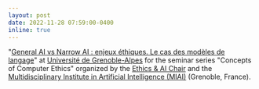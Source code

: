 ```yaml
---
layout: post
date: 2022-11-28 07:59:00-0400
inline: true
---
```


"[General AI vs Narrow AI : enjeux éthiques. Le cas des modèles de langage](https://www.ethics-ai.fr/giada-pistilli-general-ai-vs-narrow-ai-enjeux-ethiques/)" at [Université de Grenoble-Alpes](https://www.univ-grenoble-alpes.fr) for the seminar series "Concepts of Computer Ethics" organized by the [Ethics & AI Chair](https://www.ethics-ai.fr) and the [Multidisciplinary Institute in Artificial Intelligence (MIAI)](https://miai.univ-grenoble-alpes.fr) (Grenoble, France). 